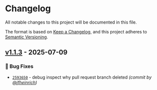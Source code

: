 # Changelog
All notable changes to this project will be documented in this file.

The format is based on [Keep a Changelog](https://keepachangelog.com/en/1.0.0/),
and this project adheres to [Semantic Versioning](https://semver.org/spec/v2.0.0.html).

## [v1.1.3] - 2025-07-09
### :bug: Bug Fixes
- [`2593650`](https://github.com/jfheinrich-eu/github-daily-report/commit/2593650e9ba7f0d304b42a28bd5e53fadd586d51) - debug inspect why pull request branch deleted *(commit by [@jfheinrich](https://github.com/jfheinrich))*

[v1.1.3]: https://github.com/jfheinrich-eu/github-daily-report/compare/v1.1.2...v1.1.3
